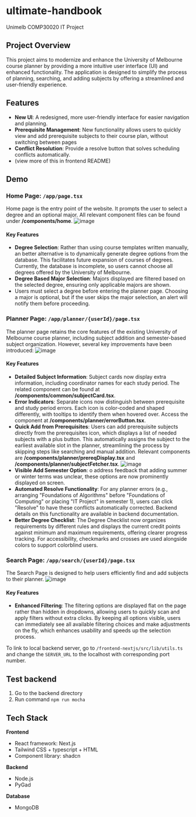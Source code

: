 # ultimate-handbook

Unimelb COMP30020 IT Project

## Project Overview

This project aims to modernize and enhance the University of Melbourne course planner by providing a more intuitive user interface (UI) and enhanced functionality. The application is designed to simplify the process of planning, searching, and adding subjects by offering a streamlined and user-friendly experience.

## Features

- **New UI**: A redesigned, more user-friendly interface for easier navigation and planning.
- **Prerequisite Management**: New functionality allows users to quickly view and add prerequisite subjects to their course plan, without switching between pages
- **Conflict Resolution**: Provide a resolve button that solves scheduling conflicts automatically.
- (view more of this in frontend README)

## Demo
### Home Page: `/app/page.tsx`

Home page is the entry point of the website. It prompts the user to select a degree and an optional major. All relevant component files can be found under **/components/home**.
![image](https://github.com/user-attachments/assets/e0b1db81-6261-447f-bfb0-b90de0eeacf3)

#### Key Features

- **Degree Selection**: Rather than using course templates written manually, an better alternative is to dynamically generate degree options from the database. This facilitates future expansion of courses of degrees. Currently, the database is incomplete, so users cannot choose all degrees offered by the University of Melbourne.
- **Degree Based Major Selection**: Majors displayed are filtered based on the selected degree, ensuring only applicable majors are shown.
- Users must select a degree before entering the planner page. Choosing a major is optional, but if the user skips the major selection, an alert will notify them before proceeding.


### Planner Page: `/app/planner/{userId}/page.tsx`

The planner page retains the core features of the existing University of Melbourne course planner, including subject addition and semester-based subject organization. However, several key improvements have been introduced:
![image](https://github.com/user-attachments/assets/9bc816ee-4bbe-4bc6-a598-1ce014d858cf)


#### Key Features

- **Detailed Subject Information**: Subject cards now display extra information, including coordinator names for each study period. The related component can be found at **/components/common/subjectCard.tsx**.
- **Error Indicators**: Separate icons now distinguish between prerequisite and study period errors. Each icon is color-coded and shaped differently, with tooltips to identify them when hovered over. Access the component at **/components/planner/errorButton.tsx**.
- **Quick Add from Prerequisites**: Users can add prerequisite subjects directly from the prerequisites icon, which displays a list of needed subjects with a plus button. This automatically assigns the subject to the earliest available slot in the planner, streamlining the process by skipping steps like searching and manual addition. Relevant components are **/components/planner/prereqDisplay.tsx** and **/components/planner/subjectFetcher.tsx**.
![image](https://github.com/user-attachments/assets/500d9341-8471-4145-8b9f-fe6bc35cbf0f)
- **Visible Add Semester Option**: o address feedback that adding summer or winter terms was unclear, these options are now prominently displayed on screen.
- **Automated Resolve Functionality**: For any planner errors (e.g., arranging "Foundations of Algorithms" before "Foundations of Computing" or placing "IT Project" in semester 1), users can click "Resolve" to have these conflicts automatically corrected. Backend details on this functionality are available in backend documentation.
- **Better Degree Checklist**: The Degree Checklist now organizes requirements by different rules and displays the current credit points against minimum and maximum requirements, offering clearer progress tracking. For accessibility, checkmarks and crosses are used alongside colors to support colorblind users.

### Search Page: `/app/search/{userId}/page.tsx`

The Search Page is designed to help users efficiently find and add subjects to their planner.
![image](https://github.com/user-attachments/assets/4a5659d5-13ad-4cf5-b826-268f40189d57)

#### Key Features

- **Enhanced Filtering**: The filtering options are displayed flat on the page rather than hidden in dropdowns, allowing users to quickly scan and apply filters without extra clicks. By keeping all options visible, users can immediately see all available filtering choices and make adjustments on the fly, which enhances usability and speeds up the selection process.


To link to local backend server, go to `/frontend-nextjs/src/lib/utils.ts` and change the `SERVER_URL` to the localhost with corresponding port number.

## Test backend

1. Go to the backend directory
2. Run command `npm run mocha`

## Tech Stack

**Frontend**

- React framework: Next.js
- Tailwind CSS + typescript + HTML
- Component library: shadcn

**Backend**

- Node.js
- PyGad

**Database**

- MongoDB
